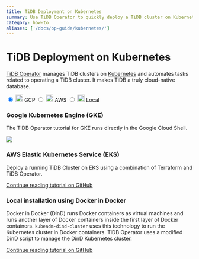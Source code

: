 ```yaml
---
title: TiDB Deployment on Kubernetes
summary: Use TiDB Operator to quickly deploy a TiDB cluster on Kubernetes
category: how-to
aliases: ['/docs/op-guide/kubernetes/']
---
```


# TiDB Deployment on Kubernetes

[TiDB Operator](https://github.com/pingcap/tidb-operator) manages TiDB clusters on [Kubernetes](https://kubernetes.io) 
and automates tasks related to operating a TiDB cluster. It makes TiDB a truly cloud-native database.

<main class="tabs">
  <input id="tabGoogle" type="radio" name="tabs" value="GoogleContent" checked>
  <label for="tabGoogle">
      <span><img src="https://cloud.google.com/_static/images/cloud/icons/favicons/onecloud/apple-icon.png" width="20"></img></span>
      <span class="label__title">GCP</span>
  </label>
  <input id="tabAWS" type="radio" name="tabs" value="AWSContent">
  <label for="tabAWS">
      <span><img src="https://upload.wikimedia.org/wikipedia/commons/thumb/9/93/Amazon_Web_Services_Logo.svg/2000px-Amazon_Web_Services_Logo.svg.png" width="20"></img></span>
      <span class="label__title">AWS</span>
  </label>
  <input id="tabLocal" type="radio" name="tabs" value="LocalContent">
  <label for="tabLocal">
      <span><img src="https://avatars1.githubusercontent.com/u/13629408?s=400&v=4" width="20"></img></span>
      <span class="label__title">Local</span>
  </label>
  <section id="GoogleContent">
    <h3>Google Kubernetes Engine (GKE)</h3>
    <p>The TiDB Operator tutorial for GKE runs directly in the Google Cloud Shell.</p>
    <a href="https://console.cloud.google.com/cloudshell/open?git_repo=https://github.com/pingcap/tidb-operator&tutorial=docs/google-kubernetes-tutorial.md"><img src="https://gstatic.com/cloudssh/images/open-btn.png"/></a>
  </section>
  <section id="AWSContent">
  <h3>AWS Elastic Kubernetes Service (EKS)</h3>
  <p>Deploy a running TiDB Cluster on EKS using a combination of Terraform and TiDB Operator.</p>

  <a href="https://github.com/pingcap/tidb-operator/blob/master/docs/aws-eks-tutorial.md">Continue reading tutorial on GitHub<span class="continue__arrow"></span></a>
  </section>
<section id="LocalContent">
  <h3>Local installation using Docker in Docker</h3>
  <p>Docker in Docker (DinD) runs Docker containers as virtual machines and runs another layer of Docker containers inside the first layer of Docker containers. <code>kubeadm-dind-cluster</code> uses this technology to run the Kubernetes cluster in Docker containers. TiDB Operator uses a modified DinD script to manage the DinD Kubernetes cluster.</p>
  <a href="https://github.com/pingcap/tidb-operator/blob/master/docs/local-dind-tutorial.md">Continue reading tutorial on GitHub<span class="continue__arrow"></span></a>
  </section>
</main>
